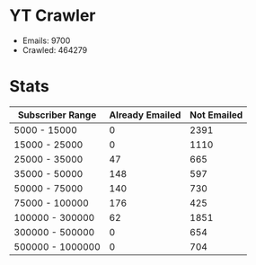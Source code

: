 # YT Crawler
- Emails: 9700
- Crawled: 464279

# Stats
| Subscriber Range  | Already Emailed | Not Emailed |
|-------|-------|-------|
| 5000 - 15000 | 0 | 2391 |
| 15000 - 25000 | 0 | 1110 |
| 25000 - 35000 | 47 | 665 |
| 35000 - 50000 | 148 | 597 |
| 50000 - 75000 | 140 | 730 |
| 75000 - 100000 | 176 | 425 |
| 100000 - 300000 | 62 | 1851 |
| 300000 - 500000 | 0 | 654 |
| 500000 - 1000000 | 0 | 704 |
